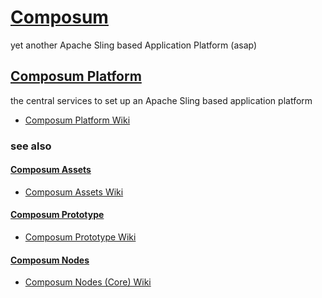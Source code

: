 # [Composum](https://ist-software.atlassian.net/wiki/display/CMP/Composum)

yet another Apache Sling based Application Platform (asap)

## [Composum Platform](https://ist-software.atlassian.net/wiki/display/CMP/Composum+Platform)

the central services to set up an Apache Sling based application platform

* [Composum Platform Wiki](https://ist-software.atlassian.net/wiki/display/CMP/Composum+Platform)

### see also

#### [Composum Assets](https://github.com/ist-dresden/composum-assets)

* [Composum Assets Wiki](https://ist-software.atlassian.net/wiki/display/CMP/Composum+Assets)

#### [Composum Prototype](https://github.com/ist-dresden/composum-prototype)

* [Composum Prototype Wiki](https://ist-software.atlassian.net/wiki/display/CMP/Composum+Prototype)

#### [Composum Nodes](https://github.com/ist-dresden/composum)

* [Composum Nodes (Core) Wiki](https://ist-software.atlassian.net/wiki/display/CMP/Composum+Nodes)
